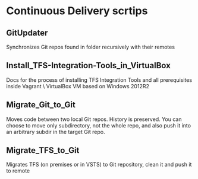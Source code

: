 # Continuous Delivery scrtips

## GitUpdater
Synchronizes Git repos found in folder recursively with their remotes

## Install_TFS-Integration-Tools_in_VirtualBox
Docs for the process of installing TFS Integration Tools and all prerequisites inside Vagrant \ VirtualBox VM based on Windows 2012R2

## Migrate_Git_to_Git
Moves code between two local Git repos.
History is preserved.
You can choose to move only subdirectory, not the whole repo, and also push it into an arbitrary subdir in the target Git repo.

## Migrate_TFS_to_Git
Migrates TFS (on premises or in VSTS) to Git repository, clean it and push it to remote

